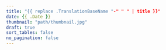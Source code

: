 ```yaml
---
title: "{{ replace .TranslationBaseName "-" " " | title }}"
date: {{ .Date }}
thumbnail: "path/thumbnail.jpg"
draft: true
sort_tables: false
no_pagination: false
---
```

